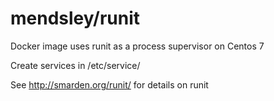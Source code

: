 mendsley/runit
==============
Docker image uses runit as a process supervisor on Centos 7

Create services in /etc/service/

See <http://smarden.org/runit/> for details on runit
